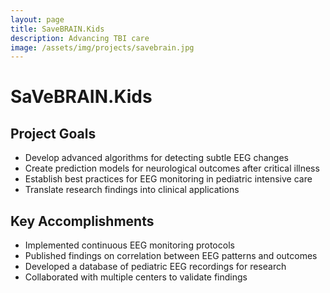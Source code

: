 ```yaml
---
layout: page
title: SaveBRAIN.Kids
description: Advancing TBI care
image: /assets/img/projects/savebrain.jpg
---
```


# SaVeBRAIN.Kids

## Project Goals

- Develop advanced algorithms for detecting subtle EEG changes
- Create prediction models for neurological outcomes after critical illness
- Establish best practices for EEG monitoring in pediatric intensive care
- Translate research findings into clinical applications

## Key Accomplishments

- Implemented continuous EEG monitoring protocols
- Published findings on correlation between EEG patterns and outcomes
- Developed a database of pediatric EEG recordings for research
- Collaborated with multiple centers to validate findings
